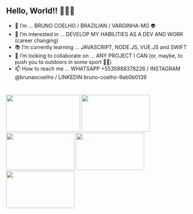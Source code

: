 ## Hello, World!! 🤣🤣🙊

- 👋 I’m ... BRUNO COELHO / BRAZILIAN / VARGINHA-MG 👽
- 👀 I’m interested in ... DEVELOP MY HABILITIES AS A DEV AND WORK (career changing)
- 📚 I’m currently learning ... JAVASCRIPT, NODE.JS, VUE.JS and SWIFT
- 💞️ I’m looking to collaborate on ... ANY PROJECT I CAN (or, maybe, to push you to outdoors in some sport 👊😉)
- 📫 How to reach me ... WHATSAPP +5535988378226 / INSTAGRAM @brunaocoelho / LINKEDIN bruno-coelho-9ab0b0139
#

<a><img src="https://cdn.jsdelivr.net/gh/devicons/devicon/icons/javascript/javascript-original.svg" width="200" height="100"/></a>
<a><img src="https://cdn.jsdelivr.net/gh/devicons/devicon/icons/nodejs/nodejs-original-wordmark.svg" width="185" height="100"/></a>
<a><img src="https://cdn.jsdelivr.net/gh/devicons/devicon/icons/vuejs/vuejs-original-wordmark.svg" width="185" height="100"/></a>
<a><img src="https://cdn.jsdelivr.net/gh/devicons/devicon/icons/swift/swift-original-wordmark.svg" width="185" height="100"/></a>
<a><img src="https://cdn.jsdelivr.net/gh/devicons/devicon/icons/mysql/mysql-original.svg" width="185" height="100"/></a>
#

<!---
bbcoelho/bbcoelho is a ✨ special ✨ repository because its `README.md` (this file) appears on your GitHub profile.
You can click the Preview link to take a look at your changes.
--->
